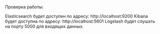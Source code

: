 Проверка работы:

Elasticsearch будет доступен по адресу: http://localhost:9200
Kibana будет доступна по адресу: http://localhost:5601
Logstash будет слушать на порту 5000 для входящих данных.
